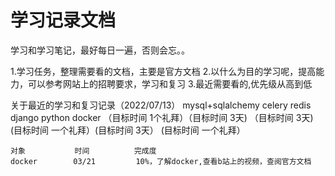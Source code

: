 # 学习记录文档

学习和学习笔记，最好每日一遍，否则会忘。。


1.学习任务，整理需要看的文档，主要是官方文档
2.以什么为目的学习呢，提高能力，可以参考网站上的招聘要求，学习和复习
3.最近需要看的,优先级从高到低
 
关于最近的学习和复习记录（2022/07/13）
     mysql+sqlalchemy   celery          redis         django            python         docker
   （目标时间 1个礼拜）（目标时间 3天) （目标时间 3天) (目标时间 一个礼拜）(目标时间 3天） (目标时间 一个礼拜）
    
    对象           时间          完成度
    docker        03/21         10%，了解docker,查看b站上的视频，查阅官方文档
    



